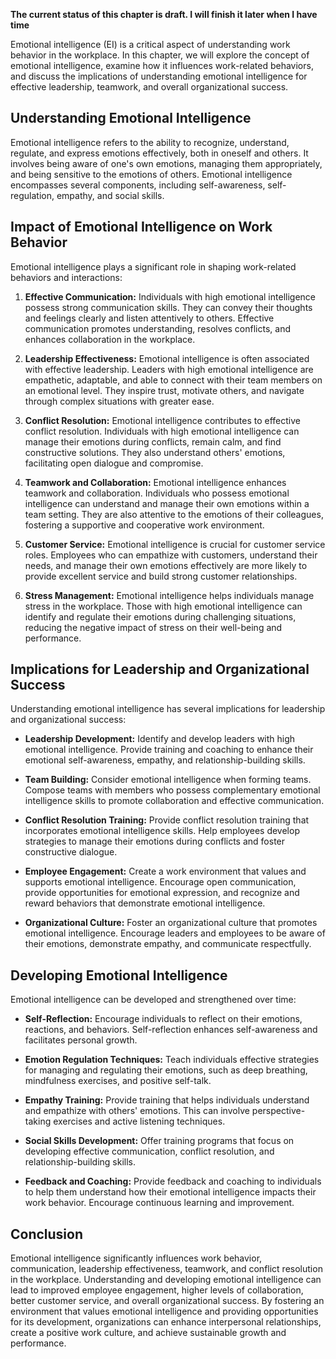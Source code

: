**The current status of this chapter is draft. I will finish it later when I have time**

Emotional intelligence (EI) is a critical aspect of understanding work behavior in the workplace. In this chapter, we will explore the concept of emotional intelligence, examine how it influences work-related behaviors, and discuss the implications of understanding emotional intelligence for effective leadership, teamwork, and overall organizational success.

**Understanding Emotional Intelligence**
----------------------------------------

Emotional intelligence refers to the ability to recognize, understand, regulate, and express emotions effectively, both in oneself and others. It involves being aware of one's own emotions, managing them appropriately, and being sensitive to the emotions of others. Emotional intelligence encompasses several components, including self-awareness, self-regulation, empathy, and social skills.

**Impact of Emotional Intelligence on Work Behavior**
-----------------------------------------------------

Emotional intelligence plays a significant role in shaping work-related behaviors and interactions:

1. **Effective Communication:** Individuals with high emotional intelligence possess strong communication skills. They can convey their thoughts and feelings clearly and listen attentively to others. Effective communication promotes understanding, resolves conflicts, and enhances collaboration in the workplace.

2. **Leadership Effectiveness:** Emotional intelligence is often associated with effective leadership. Leaders with high emotional intelligence are empathetic, adaptable, and able to connect with their team members on an emotional level. They inspire trust, motivate others, and navigate through complex situations with greater ease.

3. **Conflict Resolution:** Emotional intelligence contributes to effective conflict resolution. Individuals with high emotional intelligence can manage their emotions during conflicts, remain calm, and find constructive solutions. They also understand others' emotions, facilitating open dialogue and compromise.

4. **Teamwork and Collaboration:** Emotional intelligence enhances teamwork and collaboration. Individuals who possess emotional intelligence can understand and manage their own emotions within a team setting. They are also attentive to the emotions of their colleagues, fostering a supportive and cooperative work environment.

5. **Customer Service:** Emotional intelligence is crucial for customer service roles. Employees who can empathize with customers, understand their needs, and manage their own emotions effectively are more likely to provide excellent service and build strong customer relationships.

6. **Stress Management:** Emotional intelligence helps individuals manage stress in the workplace. Those with high emotional intelligence can identify and regulate their emotions during challenging situations, reducing the negative impact of stress on their well-being and performance.

**Implications for Leadership and Organizational Success**
----------------------------------------------------------

Understanding emotional intelligence has several implications for leadership and organizational success:

* **Leadership Development:** Identify and develop leaders with high emotional intelligence. Provide training and coaching to enhance their emotional self-awareness, empathy, and relationship-building skills.

* **Team Building:** Consider emotional intelligence when forming teams. Compose teams with members who possess complementary emotional intelligence skills to promote collaboration and effective communication.

* **Conflict Resolution Training:** Provide conflict resolution training that incorporates emotional intelligence skills. Help employees develop strategies to manage their emotions during conflicts and foster constructive dialogue.

* **Employee Engagement:** Create a work environment that values and supports emotional intelligence. Encourage open communication, provide opportunities for emotional expression, and recognize and reward behaviors that demonstrate emotional intelligence.

* **Organizational Culture:** Foster an organizational culture that promotes emotional intelligence. Encourage leaders and employees to be aware of their emotions, demonstrate empathy, and communicate respectfully.

**Developing Emotional Intelligence**
-------------------------------------

Emotional intelligence can be developed and strengthened over time:

* **Self-Reflection:** Encourage individuals to reflect on their emotions, reactions, and behaviors. Self-reflection enhances self-awareness and facilitates personal growth.

* **Emotion Regulation Techniques:** Teach individuals effective strategies for managing and regulating their emotions, such as deep breathing, mindfulness exercises, and positive self-talk.

* **Empathy Training:** Provide training that helps individuals understand and empathize with others' emotions. This can involve perspective-taking exercises and active listening techniques.

* **Social Skills Development:** Offer training programs that focus on developing effective communication, conflict resolution, and relationship-building skills.

* **Feedback and Coaching:** Provide feedback and coaching to individuals to help them understand how their emotional intelligence impacts their work behavior. Encourage continuous learning and improvement.

**Conclusion**
--------------

Emotional intelligence significantly influences work behavior, communication, leadership effectiveness, teamwork, and conflict resolution in the workplace. Understanding and developing emotional intelligence can lead to improved employee engagement, higher levels of collaboration, better customer service, and overall organizational success. By fostering an environment that values emotional intelligence and providing opportunities for its development, organizations can enhance interpersonal relationships, create a positive work culture, and achieve sustainable growth and performance.
